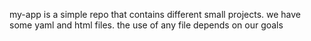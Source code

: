  my-app is a simple repo that contains different small projects. we have some yaml and html files. the use of any file depends on our goals
